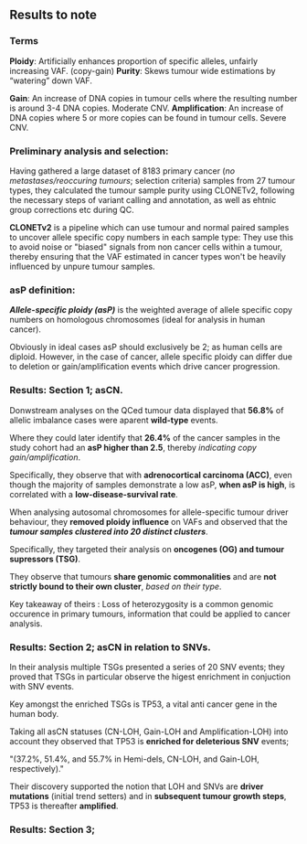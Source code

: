 ## Results to note

### Terms

**Ploidy**: Artificially enhances proportion of specific alleles, unfairly increasing VAF. (copy-gain)
**Purity**: Skews tumour wide estimations by “watering” down VAF.

**Gain**: An increase of DNA copies in tumour cells where the resulting number is around 3-4 DNA copies. Moderate CNV.
**Amplification**: An increase of DNA copies where 5 or more copies can be found in tumour cells. Severe CNV.

### Preliminary analysis and selection:
Having gathered a large dataset of 8183 primary cancer (*no metastases/reoccuring tumours*; selection criteria) samples from 27 tumour types, they calculated the tumour sample purity using CLONETv2, following the necessary steps of variant calling and annotation, as well as ehtnic group corrections etc during QC. 

**CLONETv2** is a pipeline which can use tumour and normal paired samples to uncover allele specific copy numbers in each sample type: They use this to avoid noise or "biased" signals from non cancer cells within a tumour, thereby ensuring that the VAF estimated in cancer types won't be heavily influenced by unpure tumour samples.

### asP definition:

***Allele-specific ploidy (asP)*** is the weighted average of allele specific copy numbers on homologous chromosomes (ideal for analysis in human cancer). 

Obviously in ideal cases asP should exclusively be 2; as human cells are diploid. However, in the case of cancer, allele specific ploidy can differ due to deletion or gain/amplification events which drive cancer progression.

### Results: Section 1; asCN.

Donwstream analyses on the QCed tumour data displayed that **56.8%** of allelic imbalance cases were aparent **wild-type** events.

Where they could later identify that **26.4%** of the cancer samples in the study cohort had an **asP higher than 2.5**, thereby *indicating copy gain/amplification*. 

Specifically, they observe that with **adrenocortical carcinoma (ACC)**, even though the majority of samples demonstrate a low asP, **when asP is high**, is correlated with a **low-disease-survival rate**.

When analysing autosomal chromosomes for allele-specific tumour driver behaviour, they **removed ploidy influence** on VAFs and observed that the ***tumour samples clustered into 20 distinct clusters***. 

Specifically, they targeted their analysis on **oncogenes (OG) and tumour supressors (TSG)**.

They observe that tumours **share genomic commonalities** and are **not strictly bound to their own cluster**, *based on their* *type*.

Key takeaway of theirs
: Loss of heterozygosity is a common genomic occurence in primary tumours, information that could be applied to cancer analysis.

### Results: Section 2; asCN in relation to SNVs.

In their analysis multiple TSGs presented a series of 20 SNV events; they proved that TSGs in particular observe the higest enrichment in conjuction with SNV events. 

Key amongst the enriched TSGs is TP53, a vital anti cancer gene in the human body.

Taking all asCN statuses (CN-LOH, Gain-LOH and Amplification-LOH) into account they observed that TP53 is **enriched for deleterious SNV** events; 

"(37.2%, 51.4%, and 55.7% in Hemi-dels, CN-LOH, and Gain-LOH, respectively)."

Their discovery supported the notion that LOH and SNVs are **driver mutations** (initial trend setters) and in **subsequent tumour growth steps**, TP53 is thereafter **amplified**.



### Results: Section 3;


